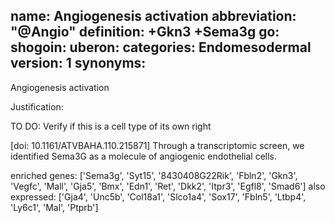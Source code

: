 name: Angiogenesis activation
abbreviation: "@Angio"
definition: +Gkn3 +Sema3g
go:
shogoin: 
uberon: 
categories: Endomesodermal
version: 1
synonyms:
---

Angiogenesis activation

Justification:

TO DO: Verify if this is a cell type of its own right

[doi: 10.1161/ATVBAHA.110.215871] Through a transcriptomic screen, we identified Sema3G as a molecule of angiogenic endothelial cells.

enriched genes:
['Sema3g', 'Syt15', '8430408G22Rik', 'Fbln2', 'Gkn3', 'Vegfc', 'Mall', 'Gja5', 'Bmx', 'Edn1', 'Ret', 'Dkk2', 'Itpr3', 'Egfl8', 'Smad6']
also expressed:
['Gja4', 'Unc5b', 'Col18a1', 'Slco1a4', 'Sox17', 'Fbln5', 'Ltbp4', 'Ly6c1', 'Mal', 'Ptprb']

